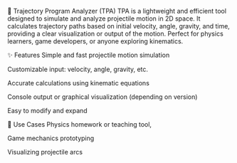 📌 Trajectory Program Analyzer (TPA)
TPA is a lightweight and efficient tool designed to simulate and analyze projectile motion in 2D space. It calculates trajectory paths based on initial velocity, angle, gravity, and time, providing a clear visualization or output of the motion. Perfect for physics learners, game developers, or anyone exploring kinematics.

✨ Features
Simple and fast projectile motion simulation

Customizable input: velocity, angle, gravity, etc.

Accurate calculations using kinematic equations

Console output or graphical visualization (depending on version)

Easy to modify and expand

🔧 Use Cases
Physics homework or teaching tool,

Game mechanics prototyping

Visualizing projectile arcs
